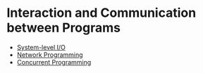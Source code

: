 # Interaction and Communication between Programs

- [System-level I/O](./io.md)
- [Network Programming](./net.md)
- [Concurrent Programming](./concur.md)